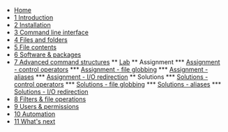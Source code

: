 <!-- docs/_sidebar.md -->
* [Home](/)
* [1 Introduction](./01_introduction/01_course.md)
* [2 Installation](./02_installation/01_course.md)
* [3 Command line interface](./03_commandline/01_course.md)
* [4 Files and folders](./04_filesandfolders/01_course.md)
* [5 File contents](./05_filecontents/01_course.md)
* [6 Software & packages](./06_software/01_course.md)
* [7 Advanced command structures](./07_advancedcommands/01_course.md)
** [Lab](./07_advancedcommands/02_lab.md)
** Assignment
*** [Assignment - control operators](./07_advancedcommands/exercises/control_operators/99_exercises.md)
*** [Assignment - file globbing](./07_advancedcommands/exercises/file_globbing/99_exercises.md)
*** [Assignment - aliases](./07_advancedcommands/exercises/aliases/99_exercises.md)
*** [Assignment - I/O redirection](./07_advancedcommands/exercises/io_redirection/99_exercises.md)
** Solutions
*** [Solutions - control operators](./07_advancedcommands/exercises/control_operators/100_solutions.md)
*** [Solutions -  file globbing](./07_advancedcommands/exercises/file_globbing/100_solutions.md)
*** [Solutions - aliases](./07_advancedcommands/exercises/aliases/100_solutions.md)
*** [Solutions - I/O redirection](./07_advancedcommands/exercises/io_redirection/100_solutions.md)
* [8 Filters & file operations ](./08_filters/01_course.md)
* [9 Users & permissions](./09_usersandpermissions/01_course.md)
* [10 Automation](./10_automation/01_course.md)
* [11 What's next](./11_next/01_course.md)
